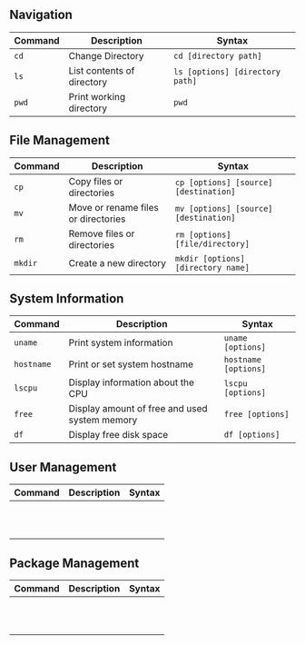 ## Navigation

| Command | Description | Syntax |
| ------- | ----------- | ------ |
| `cd` | Change Directory | `cd [directory path]` |
| `ls` | List contents of directory	 | `ls [options] [directory path]` |
| `pwd` | Print working directory | `pwd` |


## File Management

| Command | Description | Syntax |
| ------- | ----------- | ------ |
| `cp` | Copy files or directories | `cp [options] [source] [destination]` |
| `mv` | Move or rename files or directories | `mv [options] [source] [destination]` |
| `rm` | Remove files or directories | `rm [options] [file/directory]` |
| `mkdir` | Create a new directory | `mkdir [options] [directory name]` |


## System Information

| Command | Description | Syntax |
| ------- | ----------- | ------ |
| `uname` |	Print system information | `uname [options]` |
| `hostname` | Print or set system hostname	| `hostname [options]` |
| `lscpu` | Display information about the CPU | `lscpu [options]` |
| `free` | Display amount of free and used system memory | `free [options]` |
| `df` | Display free disk space | `df [options]` |

## User Management

| Command | Description | Syntax |
| ------- | ----------- | ------ |
|         |             |        |
|         |             |        |
|         |             |        |
|         |             |        |
|         |             |        |
|         |             |        |
|         |             |        |
|         |             |        |
|         |             |        |
|         |             |        |
|         |             |        |

## Package Management

| Command | Description | Syntax |
| ------- | ----------- | ------ |
|         |             |        |
|         |             |        |
|         |             |        |
|         |             |        |
|         |             |        |
|         |             |        |
|         |             |        |
|         |             |        |
|         |             |        |
|         |             |        |
|         |             |        |

